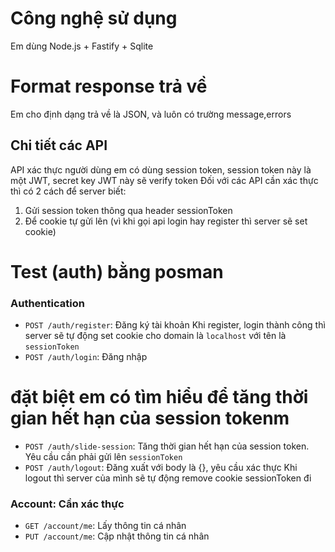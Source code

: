 
# Công nghệ sử dụng
 Em dùng Node.js + Fastify + Sqlite
# Format response trả về
Em cho định dạng trả về là JSON, và luôn có trường message,errors
## Chi tiết các API
API xác thực người dùng em có dùng session token, session token này là một JWT, secret key JWT này sẽ verify token
Đối với các API cần xác thực thì có 2 cách để server biết:
1. Gửi session token thông qua header sessionToken
2. Để cookie tự gửi lên (vì khi gọi api login hay register thì server sẽ set cookie)
# Test (auth) bằng posman
### Authentication
- `POST /auth/register`: Đăng ký tài khoản
Khi register, login thành công thì server sẽ tự động set cookie cho domain là `localhost` với tên là `sessionToken`
- `POST /auth/login`: Đăng nhập
# đặt biệt em có tìm hiểu để tăng thời gian hết hạn của session tokenm
- `POST /auth/slide-session`: Tăng thời gian hết hạn của session token. Yêu cầu cần phải gửi lên `sessionToken` 
- `POST /auth/logout`: Đăng xuất với body là {}, yêu cầu xác thực
Khi logout thì server của mình sẽ tự động remove cookie sessionToken đi
### Account: Cần xác thực
- `GET /account/me`: Lấy thông tin cá nhân
- `PUT /account/me`: Cập nhật thông tin cá nhân
